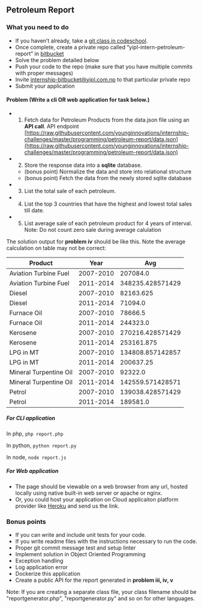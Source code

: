 ## Petroleum Report

### What you need to do

* If you haven’t already, take a [git class in codeschool](https://www.simplilearn.com/learn-git-basics-skillup).
* Once complete, create a private repo called “yipl-intern-petroleum-report” in [bitbucket](https://bitbucket.org)
* Solve the problem detailed below
* Push your code to the repo (make sure that you have multiple commits with proper messages)
* Invite internship-bitbucket@yipl.com.np to that particular private repo
* Submit your application

#### Problem (Write a **cli** OR **web** application for task below.)

- 1. Fetch data for Petroleum Products from the data.json file using an **API call**. API endpoint [https://raw.githubusercontent.com/younginnovations/internship-challenges/master/programming/petroleum-report/data.json](https://raw.githubusercontent.com/younginnovations/internship-challenges/master/programming/petroleum-report/data.json)
- 2. Store the response data into a **sqlite** database. 
	- (bonus point) Normalize the data and store into relational structure
	- (bonus point) Fetch the data from the newly stored sqlite database
- 3. List the total sale of each petroleum. 
- 4. List the top 3 countries that have the highest and lowest total sales till date.
- 5. List average sale of each petroleum product for 4 years of interval. Note: Do not count zero sale during average calulation

The solution output for **problem iv** should be like this. Note the average calculation on table may not be correct:

|        Product         |    Year   |      Avg         |
|------------------------|-----------|------------------|
| Aviation Turbine Fuel  | 2007-2010 |    207084.0      |
| Aviation Turbine Fuel  | 2011-2014 | 348235.428571429 |
|         Diesel         | 2007-2010 |    82163.625     |
|         Diesel         | 2011-2014 |     71094.0      |
|     Furnace Oil        | 2007-2010 |    78666.5       |
|     Furnace Oil        | 2011-2014 |    244323.0      |
|       Kerosene         | 2007-2010 | 270216.428571429 |
|       Kerosene         | 2011-2014 |    253161.875    |
|       LPG in MT        | 2007-2010 | 134808.857142857 |
|       LPG in MT        | 2011-2014 |     200637.25    |
| Mineral Turpentine Oil | 2007-2010 |      92322.0     |
| Mineral Turpentine Oil | 2011-2014 | 142559.571428571 |
|        Petrol          | 2007-2010 | 139038.428571429 |
|        Petrol          | 2011-2014 |      189581.0    |


##### For CLI application 
In php,
`php report.php`

In python,
`python report.py`

In node,
`node report.js`


##### For Web application 
- The page should be viewable on a web browser from any url, hosted locally using native built-in web server or apache or nginx.
- Or, you could host your application on Cloud applicaiton platform provider like [Heroku](https://devcenter.heroku.com/start) and send us the link.



### Bonus points

* If you can write and include unit tests for your code.
* If you write readme files with the instructions necessary to run the code.
* Proper git commit message test and setup linter
* Implement solution in Object Oriented Programming
* Exception handling
* Log application error
* Dockerize this application
* Create a public API for the report generated in **problem iii, iv, v**


Note: If you are creating a separate class file, your class filename should be "reportgenerator.php", "reportgenerator.py" and so on for other languages.
